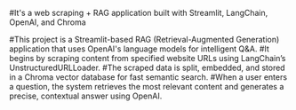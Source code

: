 #It's a web scraping + RAG application built with Streamlit, LangChain, OpenAI, and Chroma

#This project is a Streamlit-based RAG (Retrieval-Augmented Generation) application that uses OpenAI's language models for intelligent Q&A.
#It begins by scraping content from specified website URLs using LangChain’s UnstructuredURLLoader.
#The scraped data is split, embedded, and stored in a Chroma vector database for fast semantic search.
#When a user enters a question, the system retrieves the most relevant content and generates a precise, contextual answer using OpenAI.

